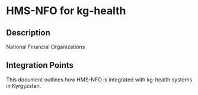 # HMS-NFO for kg-health

## Description

National Financial Organizations

## Integration Points

This document outlines how HMS-NFO is integrated with kg-health systems in Kyrgyzstan.

